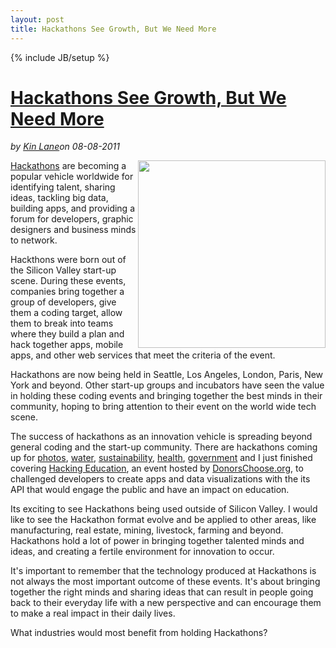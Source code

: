 ---layout: posttitle: Hackathons See Growth, But We Need More---{% include JB/setup %}<h1 class="title"><a href="#" rel="bookmark" title="Hackathons See Growth, But We Need More">Hackathons See Growth, But We Need More</a></h1><i><span class="small">by</span> <a href="https://plus.google.com/106460238807821851374" rel="author">Kin Lane</a><span class="small">on</span> <span class="post-date">08-08-2011</span></i><p></p><img src="http://kinlane-productions.s3.amazonaws.com/api-evangelist/hackathons/Hackathon-Tag-Cloud-2.png" alt="" width="300" align="right" /><a title="Hackathons" href="http://www.apievangelist.com/hackathons-and-contests.php">Hackathons</a> are becoming a popular vehicle worldwide for identifying talent, sharing ideas, tackling big data, building apps, and providing a forum for developers, graphic designers and business minds to network.<p></p>
Hackthons were born out of the Silicon Valley start-up scene. During these events, companies bring together a group of developers, give them a coding target, allow them to break into teams where they build a plan and hack together apps, mobile apps, and other web services that meet the criteria of the event.<p></p>
Hackathons are now being held in Seattle, Los Angeles, London, Paris, New York and beyond. Other start-up groups and incubators have seen the value in holding these coding events and bringing together the best minds in their community, hoping to bring attention to their event on the world wide tech scene.<p></p>
The success of hackathons as an innovation vehicle is spreading beyond general coding and the start-up community. There are hackathons coming up for <a title="Photo Hack Day" href="http://photohackday.org/">photos</a>, <a title="Water Hackathon" href="http://www.rhok.org/event/water-hackathon">water</a>, <a title="Cleanweb Hackathon" href="http://cleanwebhack.com/hackathon/">sustainability</a>, <a title="Health 2.0's live code-a-thons" href="http://www.health2challenge.org/code-a-thon/">health</a>, <a title="Open Gov Hackathon" href="http://loqi.me/poll/geoloqi-hackathon-2010">government</a> and I just finished covering <a href="http://blog.programmableweb.com/2011/04/13/hacking-education-with-donorschoose-org-contest/">Hacking Education</a>, an event hosted by <a href="http://www.DonorsChoose.org">DonorsChoose.org</a>, to challenged developers to create apps and data visualizations with the its API that would engage the public and have an impact on education.<p></p>
Its exciting to see Hackathons being used outside of Silicon Valley. I would like to see the Hackathon format evolve and be applied to other areas, like manufacturing, real estate, mining, livestock, farming and beyond. Hackathons hold a lot of power in bringing together talented minds and ideas, and creating a fertile environment for innovation to occur.<p></p>
It's important to remember that the technology produced at Hackathons is not always the most important outcome of these events. It's about bringing together the right minds and sharing ideas that can result in people going back to their everyday life with a new perspective and can encourage them to make a real impact in their daily lives.<p></p>
What industries would most benefit from holding Hackathons?